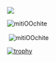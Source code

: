 ![](https://komarev.com/ghpvc/?username=mitiOOchite)

<p><img align="center" src="https://github-readme-stats.vercel.app/api/top-langs?username=mitiOOchite&show_icons=true&locale=en&layout=compact" alt="mitiOOchite" /></p>

<p>&nbsp;<img align="center" src="https://github-readme-stats.vercel.app/api?username=mitiOOchite&show_icons=true&locale=en" alt="mitiOOchite" /></p>

[![trophy](https://github-profile-trophy.vercel.app/?username=mitiOOchite)](https://github.com/ryo-ma/github-profile-trophy)
